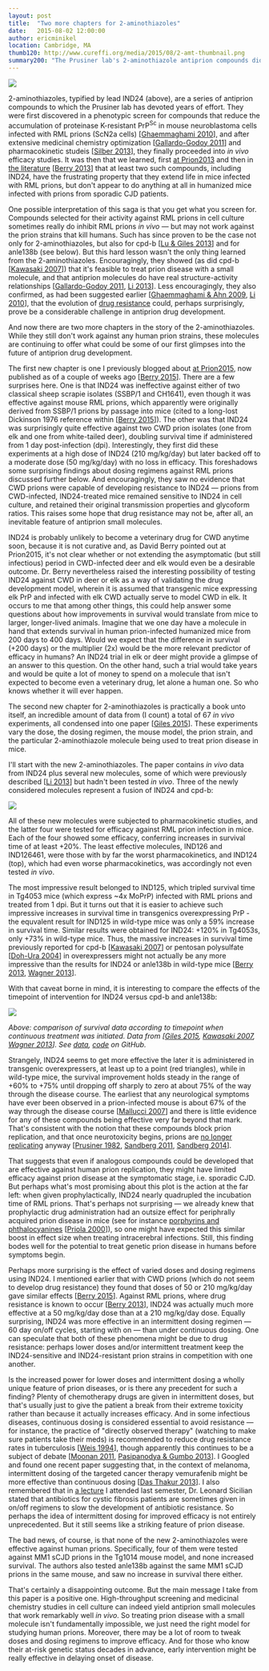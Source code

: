 ```yaml
---
layout: post
title:  "Two more chapters for 2-aminothiazoles"
date:   2015-08-02 12:00:00
author: ericminikel
location: Cambridge, MA
thumb120: http://www.cureffi.org/media/2015/08/2-amt-thumbnail.png
summary200: "The Prusiner lab's 2-aminothiazole antiprion compounds didn't prove effective against human prions. But that doesn't mean we can't learn anything from them."
---
```


![](/media/2015/08/ind24.png)

2-aminothiazoles, typified by lead IND24 (above), are a series of antiprion compounds to which the Prusiner lab has devoted years of effort. They were first discovered in a phenotypic screen for compounds that reduce the accumulation of proteinase K-resistant PrP<sup>Sc</sup> in mouse neuroblastoma cells infected with RML prions (ScN2a cells) [[Ghaemmaghami 2010]], and after extensive medicinal chemistry optimization [[Gallardo-Godoy 2011]] and pharmacokinetic studeis [[Silber 2013]], they finally proceeded into *in vivo* efficacy studies. It was then that we learned, first [at Prion2013](/2013/06/01/2-aminothiazoles-exciting-progress-and-lessons-for-the-field/) and then in [the literature](/2013/10/17/2-aminothiazoles-a-tale-of-drug-resistance-and-strain-specificity/) [[Berry 2013]] that at least two such compounds, including IND24, have the frustrating property that they extend life in mice infected with RML prions, but don't appear to do anything at all in humanized mice infected with prions from sporadic CJD patients. 

One possible interpretation of this saga is that you get what you screen for. Compounds selected for their activity against RML prions in cell culture sometimes really do inhibit RML prions *in vivo* &mdash; but may not work against the prion strains that kill humans. Such has since proven to be the case not only for 2-aminothiazoles, but also for cpd-b [[Lu & Giles 2013]] and for anle138b (see below). But this hard lesson wasn't the only thing learned from the 2-aminothiazoles. Encouragingly, they showed (as did cpd-b [[Kawasaki 2007]]) that it's feasible to treat prion disease with a small molecule, and that antiprion molecules do have real structure-activity relationships [[Gallardo-Godoy 2011], [Li 2013]]. Less encouragingly, they also confirmed, as had been suggested earlier [[Ghaemmaghami & Ahn 2009], [Li 2010]], that the evolution of [drug resistance](/2013/10/17/2-aminothiazoles-a-tale-of-drug-resistance-and-strain-specificity/) could, perhaps surprisingly, prove be a considerable challenge in antiprion drug development. 

And now there are two more chapters in the story of the 2-aminothiazoles. While they still don't work against any human prion strains, these molecules are continuing to offer what could be some of our first glimpses into the future of antiprion drug development.

The first new chapter is one I previously blogged about [at Prion2015](/2015/05/27/prion2015-day-2/), now published as of a couple of weeks ago [[Berry 2015]]. There are a few surprises here. One is that IND24 was ineffective against either of two classical sheep scrapie isolates (SSBP/1 and CH1641), even though it was effective against mouse RML prions, which apparently were originally derived from SSBP/1 prions by passage into mice (cited to a long-lost Dickinson 1976 reference within [[Berry 2015]]). The other was that IND24 was surprisingly quite effective against two CWD prion isolates (one from elk and one from white-tailed deer), doubling survival time if administered from 1 day post-infection (dpi). Interestingly, they first did these experiments at a high dose of IND24 (210 mg/kg/day) but later backed off to a moderate dose (50 mg/kg/day) with no loss in efficacy. This foreshadows some surprising findings about dosing regimens against RML prions discussed further below. And encouragingly, they saw no evidence that CWD prions were capable of developing resistance to IND24 &mdash; prions from CWD-infected, IND24-treated mice remained sensitive to IND24 in cell culture, and retained their original transmission properties and glycoform ratios. This raises some hope that drug resistance may not be, after all, an inevitable feature of antiprion small molecules.

IND24 is probably unlikely to become a veterinary drug for CWD anytime soon, because it is not curative and, as David Berry pointed out at Prion2015, it's not clear whether or not extending the asymptomatic (but still infectious) period in CWD-infected deer and elk would even be a desirable outcome. Dr. Berry nevertheless raised the interesting possibility of testing IND24 against CWD in deer or elk as a way of validating the drug development model, wherein it is assumed that transgenic mice expressing elk PrP and infected with elk CWD actually serve to model CWD in elk. It occurs to me that among other things, this could help answer some questions about how improvements in survival would translate from mice to larger, longer-lived animals. Imagine that we one day have a molecule in hand that extends survival in human prion-infected humanized mice from 200 days to 400 days. Would we expect that the difference in survival (+200 days) or the multiplier (2x) would be the more relevant predictor of efficacy in humans? An IND24 trial in elk or deer might provide a glimpse of an answer to this question. On the other hand, such a trial would take years and would be quite a lot of money to spend on a molecule that isn't expected to become even a veterinary drug, let alone a human one. So who knows whether it will ever happen.

The second new chapter for 2-aminothiazoles is practically a book unto itself, an incredible amount of data from (I count) a total of 67 *in vivo* experiments, all condensed into one paper [[Giles 2015]]. These experiments vary the dose, the dosing regimen, the mouse model, the prion strain, and the particular 2-aminothiazole molecule being used to treat prion disease in mice.

I'll start with the new 2-aminothiazoles. The paper contains *in vivo* data from IND24 plus several new molecules, some of which were previously described [[Li 2013]] but hadn't been tested *in vivo*. Three of the newly considered molecules represent a fusion of IND24 and cpd-b:

![](/media/2015/08/new-2-aminothiazoles.png) 

All of these new molecules were subjected to pharmacokinetic studies, and the latter four were tested for efficacy against RML prion infection in mice. Each of the four showed some efficacy, conferring increases in survival time of at least +20%. The least effective molecules, IND126 and IND126461, were those with by far the worst pharmacokinetics, and IND124 (top), which had even worse pharmacokinetics, was accordingly not even tested *in vivo*. 

The most impressive result belonged to IND125, which tripled survival time in Tg4053 mice (which express ~4x MoPrP) infected with RML prions and treated from 1 dpi. But it turns out that it is easier to achieve such impressive increases in survival time in transgenics overexpressing PrP - the equvalent result for IND125 in wild-type mice was only a 59% increase in survival time. Similar results were obtained for IND24: +120% in Tg4053s, only +73% in wild-type mice. Thus, the massive increases in survival time previously reported for cpd-b [[Kawasaki 2007]] or pentosan polysulfate [[Doh-Ura 2004]] in overexpressers might not actually be any more impressive than the results for IND24 or anle138b in wild-type mice [[Berry 2013], [Wagner 2013]].

With that caveat borne in mind, it is interesting to compare the effects of the timepoint of intervention for IND24 versus cpd-b and anle138b:

![](/media/2015/08/time-of-intervention.png)

*Above: comparison of survival data according to timepoint when continuous treatment was initiated. Data from [[Giles 2015], [Kawasaki 2007], [Wagner 2013]]. See [data](https://github.com/ericminikel/cureffi/blob/gh-pages/media/2015/08/timepoint-delay-data.tsv), [code](https://github.com/ericminikel/cureffi/blob/gh-pages/media/2015/08/timepoint-delay-comparison.R) on GitHub.*

Strangely, IND24 seems to get more effective the later it is administered in transgenic overexpressers, at least up to a point (red triangles), while in wild-type mice, the survival improvement holds steady in the range of +60% to +75% until dropping off sharply to zero at about 75% of the way through the disease course. The earliest that any neurological symptoms have ever been observed in a prion-infected mouse is about 67% of the way through the disease course [[Mallucci 2007]] and there is little evidence for any of these compounds being effective very far beyond that mark. That's consistent with the notion that these compounds block prion replication, and that once neurotoxicity begins, prions are [no longer replicating](/2014/11/03/neurodegeneration-seminar-1/) anyway [[Prusiner 1982], [Sandberg 2011], [Sandberg 2014]].

That suggests that even if analogous compounds could be developed that are effective against human prion replication, they might have limited efficacy against prion disease at the symptomatic stage, i.e. sporadic CJD. But perhaps what's most promising about this plot is the action at the far left: when given prophylactically, IND24 nearly quadrupled the incubation time of RML prions. That's perhaps not surprising &mdash; we already knew that prophylactic drug administration had an outsize effect for periphrally acquired prion disease in mice (see for instance [porphyrins and phthalocyanines](/2012/11/24/porphyrin-and-phthalocyanine-compounds/) [[Priola 2000]]), so one might have expected this similar boost in effect size when treating intracerebral infections. Still, this finding bodes well for the potential to treat genetic prion disease in humans before symptoms begin.

Perhaps more surprising is the effect of varied doses and dosing regimens using IND24. I mentioned earlier that with CWD prions (which do not seem to develop drug resistance) they found that doses of 50 or 210 mg/kg/day gave similar effects [[Berry 2015]]. Against RML prions, where drug resistance is known to occur [[Berry 2013]], IND24 was actually much more effective at a 50 mg/kg/day dose than at a 210 mg/kg/day dose. Equally surprising, IND24 was more effective in an intermittent dosing regimen &mdash; 60 day on/off cycles, starting with on &mdash; than under continuous dosing. One can speculate that both of these phenomena might be due to drug resistance: perhaps lower doses and/or intermittent treatment keep the IND24-sensitive and IND24-resistant prion strains in competition with one another.

Is the increased power for lower doses and intermittent dosing a wholly unique feature of prion diseases, or is there any precedent for such a finding? Plenty of chemotherapy drugs are given in intermittent doses, but that's usually just to give the patient a break from their extreme toxicity rather than because it actually increases efficacy. And in some infectious diseases, continuous dosing is considered essential to avoid resistance &mdash; for instance, the practice of "directly observed therapy" (watching to make sure patients take their meds) is recommended to reduce drug resistance rates in tuberculosis [[Weis 1994]], though apparently this continues to be a subject of debate [[Moonan 2011], [Pasipanodya & Gumbo 2013]]. I Googled and found one recent paper suggesting that, in the context of melanoma, intermittent dosing of the targeted cancer therapy vemurafenib might be more effective than continuous dosing [[Das Thakur 2013]]. I also remembered that in [a lecture](/2015/02/27/genetics-in-medicine-05/) I attended last semester, Dr. Leonard Sicilian stated that antibiotics for cystic fibrosis patients are sometimes given in on/off regimens to slow the development of antibiotic resistance. So perhaps the idea of intermittent dosing for improved efficacy is not entirely unprecedented. But it still seems like a striking feature of prion disease. 

The bad news, of course, is that none of the new 2-aminothiazoles were effective against human prions. Specifically, four of them were tested against MM1 sCJD prions in the Tg1014 mouse model, and none increased survival. The authors also tested anle138b against the same MM1 sCJD prions in the same mouse, and saw no increase in survival there either.

That's certainly a disappointing outcome. But the main message I take from this paper is a positive one. High-throughput screening and medicinal chemistry studies in cell culture can indeed yield antiprion small molecules that work remarkably well *in vivo*. So treating prion disease with a small molecule isn't fundamentally impossible, we just need the right model for studying human prions. Moreover, there may be a lot of room to tweak doses and dosing regimens to improve efficacy. And for those who know their at-risk genetic status decades in advance, early intervention might be really effective in delaying onset of disease.

[Priola 2000]: http://www.ncbi.nlm.nih.gov/pubmed/10688802 "Priola SA, Raines A, Caughey WS. Porphyrin and phthalocyanine antiscrapie compounds. Science. 2000 Feb 25;287(5457):1503-6. PubMed PMID: 10688802."

[Sandberg 2014]: http://www.ncbi.nlm.nih.gov/pubmed/25005024 "Sandberg MK, Al-Doujaily H, Sharps B, De Oliveira MW, Schmidt C, Richard-Londt A, Lyall S, Linehan JM, Brandner S, Wadsworth JD, Clarke AR, Collinge J. Prion neuropathology follows the accumulation of alternate prion protein isoforms after infective titre has peaked. Nat Commun. 2014 Jul 9;5:4347. doi: 10.1038/ncomms5347. PubMed PMID: 25005024; PubMed Central PMCID: PMC4104459."

[Sandberg 2011]: http://www.ncbi.nlm.nih.gov/pubmed/21350487 "Sandberg MK, Al-Doujaily H, Sharps B, Clarke AR, Collinge J. Prion propagation and toxicity in vivo occur in two distinct mechanistic phases. Nature. 2011 Feb 24;470(7335):540-2. doi: 10.1038/nature09768. PubMed PMID: 21350487."

[Prusiner 1982]: http://www.ncbi.nlm.nih.gov/pubmed/6801762 "Prusiner SB. Novel proteinaceous infectious particles cause scrapie. Science.  1982 Apr 9;216(4542):136-44. PubMed PMID: 6801762."

[Mallucci 2007]: http://www.ncbi.nlm.nih.gov/pubmed/17270731 "Mallucci GR, White MD, Farmer M, Dickinson A, Khatun H, Powell AD, Brandner S, Jefferys JG, Collinge J. Targeting cellular prion protein reverses early cognitive deficits and neurophysiological dysfunction in prion-infected mice. Neuron. 2007 Feb 1;53(3):325-35. PubMed PMID: 17270731."

[Doh-ura 2004]: http://www.ncbi.nlm.nih.gov/pubmed/15113880 "Doh-ura K, Ishikawa K, Murakami-Kubo I, Sasaki K, Mohri S, Race R, Iwaki T. Treatment of transmissible spongiform encephalopathy by intraventricular drug infusion in animal models. J Virol. 2004 May;78(10):4999-5006. PubMed PMID: 15113880; PubMed Central PMCID: PMC400350."

[Wagner 2013]: http://www.ncbi.nlm.nih.gov/pubmed/23604588 "Wagner J, Ryazanov S, Leonov A, Levin J, Shi S, Schmidt F, Prix C, Pan-Montojo F, Bertsch U, Mitteregger-Kretzschmar G, Geissen M, Eiden M, Leidel F, Hirschberger T, Deeg AA, Krauth JJ, Zinth W, Tavan P, Pilger J, Zweckstetter M, Frank T, Bähr M, Weishaupt JH, Uhr M, Urlaub H, Teichmann U, Samwer M, Bötzel K,  Groschup M, Kretzschmar H, Griesinger C, Giese A. Anle138b: a novel oligomer modulator for disease-modifying therapy of neurodegenerative diseases such as prion and Parkinson's disease. Acta Neuropathol. 2013 Jun;125(6):795-813. doi: 10.1007/s00401-013-1114-9. Epub 2013 Apr 19. PubMed PMID: 23604588; PubMed Central PMCID: PMC3661926."

[Giles 2015]: http://www.ncbi.nlm.nih.gov/pubmed/26224882 "Giles K, Berry DB, Condello C, Hawley RC, Gallardo-Godoy A, Bryant C, Oehler A, Elepano M, Bhardwaj S, Patel S, Silber BM, Guan S, DeArmond SJ, Renslo AR, Prusiner SB. Different 2-aminothiazole therapeutics produce distinct patterns of  scrapie prion neuropathology in mouse brains. J Pharmacol Exp Ther. 2015 Jul 29.  pii: jpet.115.224659. [Epub ahead of print] PubMed PMID: 26224882."

[Berry 2015]: http://www.ncbi.nlm.nih.gov/pubmed/26116725 "Berry D, Giles K, Oehler A, Bhardwaj S, DeArmond SJ, Prusiner SB. Use of a 2-aminothiazole to Treat Chronic Wasting Disease in Transgenic Mice. J Infect Dis. 2015 Jul 15;212 Suppl 1:S17-25. doi: 10.1093/infdis/jiu656. PubMed PMID: 26116725."

[Ghaemmaghami & Ahn 2009]: http://www.ncbi.nlm.nih.gov/pubmed/19956709 "Ghaemmaghami S, Ahn M, Lessard P, Giles K, Legname G, DeArmond SJ, Prusiner SB. Continuous quinacrine treatment results in the formation of drug-resistant prions. PLoS Pathog. 2009 Nov;5(11):e1000673. doi: 10.1371/journal.ppat.1000673.  Epub 2009 Nov 26. PubMed PMID: 19956709; PubMed Central PMCID: PMC2777304."

[Li 2010]: http://www.ncbi.nlm.nih.gov/pubmed/20044542 "Li J, Browning S, Mahal SP, Oelschlegel AM, Weissmann C. Darwinian evolution of prions in cell culture. Science. 2010 Feb 12;327(5967):869-72. doi: 10.1126/science.1183218. Epub 2009 Dec 31. PubMed PMID: 20044542; PubMed Central  PMCID: PMC2848070."

[Li 2013]: http://www.ncbi.nlm.nih.gov/pubmed/23509039 "Li Z, Silber BM, Rao S, Gever JR, Bryant C, Gallardo-Godoy A, Dolghih E, Widjaja K, Elepano M, Jacobson MP, Prusiner SB, Renslo AR. 2-Aminothiazoles with  improved pharmacotherapeutic properties for treatment of prion disease. ChemMedChem. 2013 May;8(5):847-57. doi: 10.1002/cmdc.201300007. Epub 2013 Mar 18. PubMed PMID: 23509039; PubMed Central PMCID: PMC3984044."

[Kawasaki 2007]: http://www.ncbi.nlm.nih.gov/pubmed/17881452/ "Kawasaki Y, Kawagoe K, Chen CJ, Teruya K, Sakasegawa Y, Doh-ura K. Orally administered amyloidophilic compound is effective in prolonging the incubation periods of animals cerebrally infected with prion diseases in a prion strain-dependent manner. J Virol. 2007 Dec;81(23):12889-98. Epub 2007 Sep 19. PubMed PMID: 17881452; PubMed Central PMCID: PMC2169081."

[Lu & Giles 2013]: http://www.ncbi.nlm.nih.gov/pubmed/23965382 "Lu D, Giles K, Li Z, Rao S, Dolghih E, Gever JR, Geva M, Elepano ML, Oehler A, Bryant C, Renslo AR, Jacobson MP, Dearmond SJ, Silber BM, Prusiner SB. Biaryl amides and hydrazones as therapeutics for prion disease in transgenic mice. J Pharmacol Exp Ther. 2013 Nov;347(2):325-38. doi: 10.1124/jpet.113.205799. Epub 2013 Aug 21. PubMed PMID: 23965382; PubMed Central PMCID: PMC3807058."

[Berry 2013]: http://www.ncbi.nlm.nih.gov/pubmed/24128760 "Berry DB, Lu D, Geva M, Watts JC, Bhardwaj S, Oehler A, Renslo AR, DeArmond SJ, Prusiner SB, Giles K. Drug resistance confounding prion therapeutics. Proc Natl Acad Sci U S A. 2013 Oct 29;110(44):E4160-9. doi: 10.1073/pnas.1317164110. Epub 2013 Oct 15. PubMed PMID: 24128760; PubMed Central PMCID: PMC3816483."

[Ghaemmaghami 2010]: http://www.ncbi.nlm.nih.gov/pubmed/20032192 "Ghaemmaghami S, May BC, Renslo AR, Prusiner SB. Discovery of 2-aminothiazoles  as potent antiprion compounds. J Virol. 2010 Apr;84(7):3408-12. doi: 10.1128/JVI.02145-09. Epub 2009 Dec 23. PubMed PMID: 20032192; PubMed Central PMCID: PMC2838138."

[Gallardo-Godoy 2011]: http://www.ncbi.nlm.nih.gov/pubmed/21247166 "Gallardo-Godoy A, Gever J, Fife KL, Silber BM, Prusiner SB, Renslo AR. 2-Aminothiazoles as therapeutic leads for prion diseases. J Med Chem. 2011 Feb 24;54(4):1010-21. doi: 10.1021/jm101250y. Epub 2011 Jan 19. PubMed PMID: 21247166; PubMed Central PMCID: PMC3041857."

[Silber 2013]: http://www.ncbi.nlm.nih.gov/pubmed/23417511 "Silber BM, Rao S, Fife KL, Gallardo-Godoy A, Renslo AR, Dalvie DK, Giles K, Freyman Y, Elepano M, Gever JR, Li Z, Jacobson MP, Huang Y, Benet LZ, Prusiner SB. Pharmacokinetics and metabolism of 2-aminothiazoles with antiprion activity in mice. Pharm Res. 2013 Apr;30(4):932-50. doi: 10.1007/s11095-012-0912-4. Epub 2013 Feb 16. PubMed PMID: 23417511; PubMed Central PMCID: PMC3640342."

[Weis 1994]: http://www.ncbi.nlm.nih.gov/pubmed/8139628 "Weis SE, Slocum PC, Blais FX, King B, Nunn M, Matney GB, Gomez E, Foresman BH. The effect of directly observed therapy on the rates of drug resistance and relapse in tuberculosis. N Engl J Med. 1994 Apr 28;330(17):1179-84. PubMed PMID:  8139628."

[Moonan 2011]: http://www.ncbi.nlm.nih.gov/pubmed/21214913/ "Moonan PK, Quitugua TN, Pogoda JM, Woo G, Drewyer G, Sahbazian B, Dunbar D, Jost KC Jr, Wallace C, Weis SE. Does directly observed therapy (DOT) reduce drug  resistant tuberculosis? BMC Public Health. 2011 Jan 7;11:19. doi: 10.1186/1471-2458-11-19. PubMed PMID: 21214913; PubMed Central PMCID: PMC3032680."

[Pasipanodya & Gumbo 2013]: http://www.ncbi.nlm.nih.gov/pubmed/23487389 "Pasipanodya JG, Gumbo T. A meta-analysis of self-administered vs directly observed therapy effect on microbiologic failure, relapse, and acquired drug resistance in tuberculosis patients. Clin Infect Dis. 2013 Jul;57(1):21-31. doi:  10.1093/cid/cit167. Epub 2013 Mar 13. Erratum in: Clin Infect Dis. 2013 Oct;57(8):1223. PubMed PMID: 23487389; PubMed Central PMCID: PMC3669525."

[Das Thakur 2013]: http://www.ncbi.nlm.nih.gov/pubmed/23302800 "Das Thakur M, Salangsang F, Landman AS, Sellers WR, Pryer NK, Levesque MP, Dummer R, McMahon M, Stuart DD. Modelling vemurafenib resistance in melanoma reveals a strategy to forestall drug resistance. Nature. 2013 Feb 14;494(7436):251-5. doi: 10.1038/nature11814. Epub 2013 Jan 9. PubMed PMID: 23302800; PubMed Central PMCID: PMC3930354."